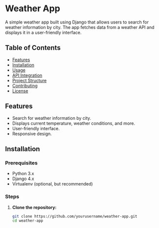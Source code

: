 # Weather App

A simple weather app built using Django that allows users to search for weather information by city. The app fetches data from a weather API and displays it in a user-friendly interface.

## Table of Contents

- [Features](#features)
- [Installation](#installation)
- [Usage](#usage)
- [API Integration](#api-integration)
- [Project Structure](#project-structure)
- [Contributing](#contributing)
- [License](#license)

## Features

- Search for weather information by city.
- Displays current temperature, weather conditions, and more.
- User-friendly interface.
- Responsive design.

## Installation

### Prerequisites

- Python 3.x
- Django 4.x
- Virtualenv (optional, but recommended)

### Steps

1. **Clone the repository:**

   ```bash
   git clone https://github.com/yourusername/weather-app.git
   cd weather-app
